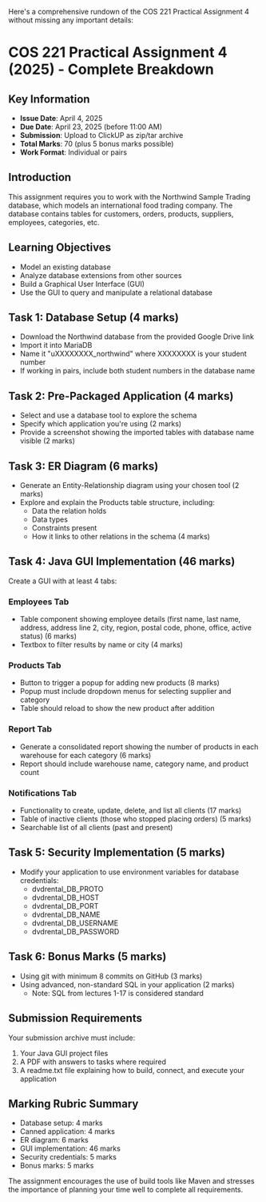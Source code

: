 Here's a comprehensive rundown of the COS 221 Practical Assignment 4 without missing any important details:

# COS 221 Practical Assignment 4 (2025) - Complete Breakdown

## Key Information
- **Issue Date**: April 4, 2025
- **Due Date**: April 23, 2025 (before 11:00 AM)
- **Submission**: Upload to ClickUP as zip/tar archive
- **Total Marks**: 70 (plus 5 bonus marks possible)
- **Work Format**: Individual or pairs

## Introduction
This assignment requires you to work with the Northwind Sample Trading database, which models an international food trading company. The database contains tables for customers, orders, products, suppliers, employees, categories, etc.

## Learning Objectives
- Model an existing database
- Analyze database extensions from other sources
- Build a Graphical User Interface (GUI)
- Use the GUI to query and manipulate a relational database

## Task 1: Database Setup (4 marks)
- Download the Northwind database from the provided Google Drive link
- Import it into MariaDB
- Name it "uXXXXXXXX_northwind" where XXXXXXXX is your student number
- If working in pairs, include both student numbers in the database name

## Task 2: Pre-Packaged Application (4 marks)
- Select and use a database tool to explore the schema
- Specify which application you're using (2 marks)
- Provide a screenshot showing the imported tables with database name visible (2 marks)

## Task 3: ER Diagram (6 marks)
- Generate an Entity-Relationship diagram using your chosen tool (2 marks)
- Explore and explain the Products table structure, including:
  - Data the relation holds
  - Data types
  - Constraints present
  - How it links to other relations in the schema (4 marks)

## Task 4: Java GUI Implementation (46 marks)
Create a GUI with at least 4 tabs:

### Employees Tab
- Table component showing employee details (first name, last name, address, address line 2, city, region, postal code, phone, office, active status) (6 marks)
- Textbox to filter results by name or city (4 marks)

### Products Tab
- Button to trigger a popup for adding new products (8 marks)
- Popup must include dropdown menus for selecting supplier and category
- Table should reload to show the new product after addition

### Report Tab
- Generate a consolidated report showing the number of products in each warehouse for each category (6 marks)
- Report should include warehouse name, category name, and product count

### Notifications Tab
- Functionality to create, update, delete, and list all clients (17 marks)
- Table of inactive clients (those who stopped placing orders) (5 marks)
- Searchable list of all clients (past and present)

## Task 5: Security Implementation (5 marks)
- Modify your application to use environment variables for database credentials:
  - dvdrental_DB_PROTO
  - dvdrental_DB_HOST
  - dvdrental_DB_PORT
  - dvdrental_DB_NAME
  - dvdrental_DB_USERNAME
  - dvdrental_DB_PASSWORD

## Task 6: Bonus Marks (5 marks)
- Using git with minimum 8 commits on GitHub (3 marks)
- Using advanced, non-standard SQL in your application (2 marks)
  - Note: SQL from lectures 1-17 is considered standard

## Submission Requirements
Your submission archive must include:
1. Your Java GUI project files
2. A PDF with answers to tasks where required
3. A readme.txt file explaining how to build, connect, and execute your application

## Marking Rubric Summary
- Database setup: 4 marks
- Canned application: 4 marks
- ER diagram: 6 marks
- GUI implementation: 46 marks
- Security credentials: 5 marks
- Bonus marks: 5 marks

The assignment encourages the use of build tools like Maven and stresses the importance of planning your time well to complete all requirements.